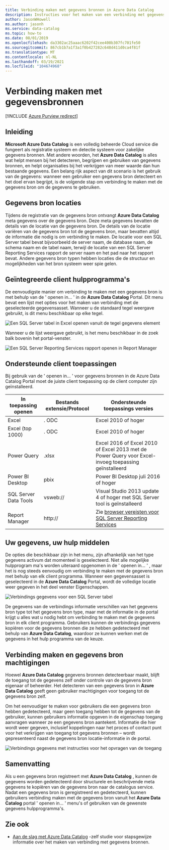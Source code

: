 ```yaml
---
title: Verbinding maken met gegevens bronnen in Azure Data Catalog
description: Instructies voor het maken van een verbinding met gegevens bronnen die zijn gedetecteerd met Azure Data Catalog.
author: JasonWHowell
ms.author: jasonh
ms.service: data-catalog
ms.topic: how-to
ms.date: 08/01/2019
ms.openlocfilehash: da3302ac25aaac6202f42cee400b307fc701fe50
ms.sourcegitcommit: 867cb1b7a1f3a1f0b427282c648d411d0ca4f81f
ms.translationtype: MT
ms.contentlocale: nl-NL
ms.lasthandoff: 03/19/2021
ms.locfileid: "104674968"
---
```

# <a name="how-to-connect-to-data-sources"></a>Verbinding maken met gegevensbronnen

[!INCLUDE [Azure Purview redirect](../../includes/data-catalog-use-purview.md)]

## <a name="introduction"></a>Inleiding
**Microsoft Azure Data Catalog** is een volledig beheerde Cloud service die fungeert als registratie systeem en detectie systeem voor zakelijke gegevens bronnen. Met andere woorden, het **Azure Data Catalog** is alles wat helpt mensen bij het detecteren, begrijpen en gebruiken van gegevens bronnen, en helpt organisaties bij het verkrijgen van meer waarde dan hun bestaande gegevens. Een belang rijk aspect van dit scenario is het gebruik van de gegevens: wanneer een gebruiker een gegevens bron detecteert en het doel ervan begrijpt, is de volgende stap om verbinding te maken met de gegevens bron om de gegevens te gebruiken.

## <a name="data-source-locations"></a>Gegevens bron locaties
Tijdens de registratie van de gegevens bron ontvangt **Azure Data Catalog** meta gegevens over de gegevens bron. Deze meta gegevens bevatten de details van de locatie van de gegevens bron. De details van de locatie variëren van de gegevens bron tot de gegevens bron, maar bevatten altijd de informatie die nodig is om verbinding te maken. De locatie voor een SQL Server tabel bevat bijvoorbeeld de server naam, de database naam, de schema naam en de tabel naam, terwijl de locatie van een SQL Server Reporting Services rapport de server naam en het pad naar het rapport bevat. Andere gegevens bron typen hebben locaties die de structuur en mogelijkheden van het bron systeem weer spie gelen.

## <a name="integrated-client-tools"></a>Geïntegreerde client hulpprogramma's
De eenvoudigste manier om verbinding te maken met een gegevens bron is met behulp van de ' openen in... ' in de **Azure Data Catalog** Portal. Dit menu bevat een lijst met opties voor het maken van verbinding met de geselecteerde gegevensasset.
Wanneer u de standaard tegel weergave gebruikt, is dit menu beschikbaar op elke tegel.

 ![Een SQL Server tabel in Excel openen vanuit de tegel gegevens element](./media/data-catalog-how-to-connect/data-catalog-how-to-connect1.png)

Wanneer u de lijst weergave gebruikt, is het menu beschikbaar in de zoek balk bovenin het portal-venster.

 ![Een SQL Server Reporting Services rapport openen in Report Manager](./media/data-catalog-how-to-connect/data-catalog-how-to-connect2.png)

## <a name="supported-client-applications"></a>Ondersteunde client toepassingen
Bij gebruik van de ' openen in... ' voor gegevens bronnen in de Azure Data Catalog Portal moet de juiste client toepassing op de client computer zijn geïnstalleerd.

| In toepassing openen | Bestands extensie/Protocol | Ondersteunde toepassings versies |
| --- | --- | --- |
| Excel |. ODC |Excel 2010 of hoger |
| Excel (top 1000) |. ODC |Excel 2010 of hoger |
| Power Query |.xlsx |Excel 2016 of Excel 2010 of Excel 2013 met de Power Query voor Excel-invoeg toepassing geïnstalleerd |
| Power BI Desktop |pbix |Power BI Desktop juli 2016 of hoger |
| SQL Server Data Tools |vsweb:// |Visual Studio 2013 update 4 of hoger met SQL Server tool is geïnstalleerd |
| Report Manager |http:// |Zie [browser vereisten voor SQL Server Reporting Services](/sql/reporting-services/browser-support-for-reporting-services-and-power-view) |

## <a name="your-data-your-tools"></a>Uw gegevens, uw hulp middelen
De opties die beschikbaar zijn in het menu, zijn afhankelijk van het type gegevens activum dat momenteel is geselecteerd. Niet alle mogelijke hulpprogram ma's worden uiteraard opgenomen in de ' openen in... ' , maar het is nog steeds eenvoudig om verbinding te maken met de gegevens bron met behulp van elk client programma. Wanneer een gegevensasset is geselecteerd in de **Azure Data Catalog** Portal, wordt de volledige locatie weer gegeven in het deel venster Eigenschappen.

 ![Verbindings gegevens voor een SQL Server tabel](./media/data-catalog-how-to-connect/data-catalog-how-to-connect3.png)

De gegevens van de verbindings informatie verschillen van het gegevens bron type tot het gegevens bron type, maar met de informatie in de portal krijgt u alles wat u nodig hebt om verbinding te maken met de gegevens bron in elk client programma. Gebruikers kunnen de verbindings gegevens kopiëren voor de gegevens bronnen die ze hebben gedetecteerd met behulp van **Azure Data Catalog**, waardoor ze kunnen werken met de gegevens in het hulp programma van de keuze.

## <a name="connecting-and-data-source-permissions"></a>Verbinding maken en gegevens bron machtigingen
Hoewel **Azure Data Catalog** gegevens bronnen detecteerbaar maakt, blijft de toegang tot de gegevens zelf onder controle van de gegevens bron eigenaar of beheerder. Het detecteren van een gegevens bron in **Azure Data Catalog** geeft geen gebruiker machtigingen voor toegang tot de gegevens bron zelf.

Om het eenvoudiger te maken voor gebruikers die een gegevens bron hebben gedetecteerd, maar geen toegang hebben tot de gegevens van de gebruiker, kunnen gebruikers informatie opgeven in de eigenschap toegang aanvragen wanneer ze een gegevens bron aantekent. Informatie die hier wordt weer gegeven, inclusief koppelingen naar het proces of contact punt voor het verkrijgen van toegang tot gegevens bronnen – wordt gepresenteerd naast de gegevens bron locatie-informatie in de portal.

 ![Verbindings gegevens met instructies voor het opvragen van de toegang](./media/data-catalog-how-to-connect/data-catalog-how-to-connect4.png)

## <a name="summary"></a>Samenvatting
Als u een gegevens bron registreert met **Azure Data Catalog** , kunnen de gegevens worden gedetecteerd door structurele en beschrijvende meta gegevens te kopiëren van de gegevens bron naar de catalogus service. Nadat een gegevens bron is geregistreerd en gedetecteerd, kunnen gebruikers verbinding maken met de gegevens bron vanuit het **Azure Data Catalog** portal ' openen in... ' menu's of gebruiken van de gewenste gegevens hulpprogramma's.

## <a name="see-also"></a>Zie ook
* [Aan de slag met Azure Data Catalog](data-catalog-get-started.md) -zelf studie voor stapsgewijze informatie over het maken van verbinding met gegevens bronnen.